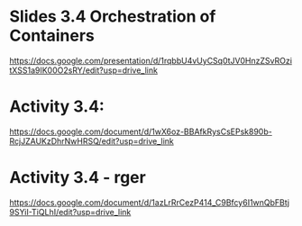 # Slides 3.4 Orchestration of Containers
https://docs.google.com/presentation/d/1rqbbU4vUyCSq0tJV0HnzZSvROzitXSS1a9IK00O2sRY/edit?usp=drive_link

# Activity 3.4: 
https://docs.google.com/document/d/1wX6oz-BBAfkRysCsEPsk890b-RcjJZAUKzDhrNwHRSQ/edit?usp=drive_link

# Activity 3.4 - rger
https://docs.google.com/document/d/1azLrRrCezP414_C9Bfcy6I1wnQbFBtj9SYiI-TiQLhI/edit?usp=drive_link